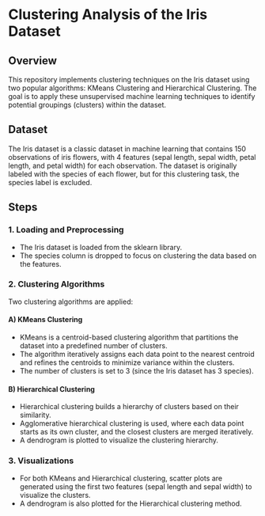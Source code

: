 # Clustering Analysis of the Iris Dataset

## Overview
This repository implements clustering techniques on the Iris dataset using two popular algorithms: KMeans Clustering and Hierarchical Clustering. The goal is to apply these unsupervised machine learning techniques to identify potential groupings (clusters) within the dataset.

## Dataset
The Iris dataset is a classic dataset in machine learning that contains 150 observations of iris flowers, with 4 features (sepal length, sepal width, petal length, and petal width) for each observation. The dataset is originally labeled with the species of each flower, but for this clustering task, the species label is excluded.

## Steps

### 1. Loading and Preprocessing
- The Iris dataset is loaded from the sklearn library.
- The species column is dropped to focus on clustering the data based on the features.

### 2. Clustering Algorithms
Two clustering algorithms are applied:

#### A) KMeans Clustering
- KMeans is a centroid-based clustering algorithm that partitions the dataset into a predefined number of clusters.
- The algorithm iteratively assigns each data point to the nearest centroid and refines the centroids to minimize variance within the clusters.
- The number of clusters is set to 3 (since the Iris dataset has 3 species).

#### B) Hierarchical Clustering
- Hierarchical clustering builds a hierarchy of clusters based on their similarity.
- Agglomerative hierarchical clustering is used, where each data point starts as its own cluster, and the closest clusters are merged iteratively.
- A dendrogram is plotted to visualize the clustering hierarchy.

### 3. Visualizations
- For both KMeans and Hierarchical clustering, scatter plots are generated using the first two features (sepal length and sepal width) to visualize the clusters.
- A dendrogram is also plotted for the Hierarchical clustering method.


